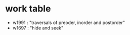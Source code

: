 # work table
-  w1991 : "traversals of preoder, inorder and postorder"        
-  w1697 : "hide and seek"
